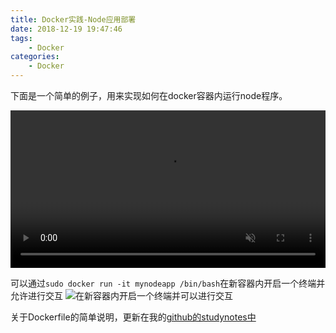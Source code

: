 ```yaml
---
title: Docker实践-Node应用部署
date: 2018-12-19 19:47:46
tags: 
    - Docker
categories: 
    - Docker
---
```

下面是一个简单的例子，用来实现如何在docker容器内运行node程序。

<!--more-->

<video src="https://www.chenqaq.com/assets/videos/test-2018-12-19_17.23.50.mp4" controls allowfullscreen="true" loop="true" autoplay="autoplay" muted width="100%" min-height="100%">embed: xss--chrome_test</video>

可以通过`sudo docker run -it mynodeapp /bin/bash`在新容器内开启一个终端并允许进行交互
![在新容器内开启一个终端并可以进行交互](https://www.chenqaq.com/assets/images/docker-bash01.png)

关于Dockerfile的简单说明，更新在我的[github的studynotes中](https://github.com/okaychen/studynotes/blob/master/docker/docker-deploying-node.md)